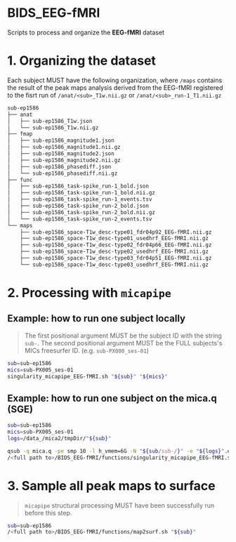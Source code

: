 # BIDS_EEG-fMRI
Scripts to process and organize the **EEG-fMRI** dataset

# 1. Organizing the dataset
Each subject MUST have the following organization, where `/maps` contains the result of the peak maps analysis derived from the EEG-fMRI registered to the fisrt run of `/anat/<sub>_T1w.nii.gz` or `/anat/<sub>_run-1_T1.nii.gz`

```bash
sub-ep1586
├── anat
│   ├── sub-ep1586_T1w.json
│   └── sub-ep1586_T1w.nii.gz
├── fmap
│   ├── sub-ep1586_magnitude1.json
│   ├── sub-ep1586_magnitude1.nii.gz
│   ├── sub-ep1586_magnitude2.json
│   ├── sub-ep1586_magnitude2.nii.gz
│   ├── sub-ep1586_phasediff.json
│   └── sub-ep1586_phasediff.nii.gz
├── func
│   ├── sub-ep1586_task-spike_run-1_bold.json
│   ├── sub-ep1586_task-spike_run-1_bold.nii.gz
│   ├── sub-ep1586_task-spike_run-1_events.tsv
│   ├── sub-ep1586_task-spike_run-2_bold.json
│   ├── sub-ep1586_task-spike_run-2_bold.nii.gz
│   └── sub-ep1586_task-spike_run-2_events.tsv
└── maps
    ├── sub-ep1586_space-T1w_desc-type01_fdr04p92_EEG-fMRI.nii.gz
    ├── sub-ep1586_space-T1w_desc-type01_usedhrf_EEG-fMRI.nii.gz
    ├── sub-ep1586_space-T1w_desc-type02_fdr04p66_EEG-fMRI.nii.gz
    ├── sub-ep1586_space-T1w_desc-type02_usedhrf_EEG-fMRI.nii.gz
    ├── sub-ep1586_space-T1w_desc-type03_fdr04p51_EEG-fMRI.nii.gz
    └── sub-ep1586_space-T1w_desc-type03_usedhrf_EEG-fMRI.nii.gz
```

# 2. Processing with `micapipe`
## Example: how to run one subject locally
> The first positional argument MUST be the subject ID with the string `sub-`.
> The second positional argument MUST be the FULL subjects's MICs freesurfer ID. (e.g. `sub-PX000_ses-01`)

```bash
sub=sub-ep1586
mics=sub-PX005_ses-01
singularity_micapipe_EEG-fMRI.sh "${sub}" "${mics}"
```

## Example: how to run one subject on the mica.q (SGE)
```bash
sub=sub-ep1586
mics=sub-PX005_ses-01
logs=/data_/mica2/tmpDir/"${sub}"

qsub -q mica.q -pe smp 10 -l h_vmem=6G -N "${sub/sub-/}" -e "${logs}".e -o "${logs}".txt \
/<full path to>/BIDS_EEG-fMRI/functions/singularity_micapipe_EEG-fMRI.sh "${sub}" "${mics}"
```

# 3. Sample all peak maps to surface
> `micapipe` structural processing MUST have been successfully run before this step.

```bash
sub=sub-ep1586
/<full path to>/BIDS_EEG-fMRI/functions/map2surf.sh "${sub}"
```
